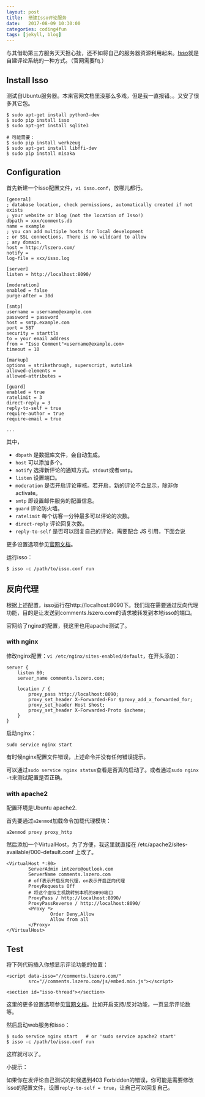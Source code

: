 ```yaml
---
layout: post
title:  搭建Isso评论服务
date:   2017-08-09 10:30:00
categories: coding4fun
tags: [jekyll, blog]
---
```


与其借助第三方服务天天担心挂，还不如将自己的服务器资源利用起来。[Isso](https://posativ.org/isso/)就是自建评论系统的一种方式。（官网需要fq.）

## Install Isso

测试自Ubuntu服务器。本来官网文档里没那么多戏，但是我一直报错。。又安了很多其它包。

```
$ sudo apt-get install python3-dev
$ sudo pip install isso
$ sudo apt-get install sqlite3

# 可能需要：
$ sudo pip install werkzeug
$ sudo apt-get install libffi-dev
$ sudo pip install misaka
```

<!-- more -->

## Configuration

首先新建一个isso配置文件，`vi isso.conf`，放哪儿都行。

```
[general]
; database location, check permissions, automatically created if not exists
; your website or blog (not the location of Isso!)
dbpath = xxx/comments.db
name = example
; you can add multiple hosts for local development
; or SSL connections. There is no wildcard to allow
; any domain.
host = http://lszero.com/
notify =
log-file = xxx/isso.log

[server]
listen = http://localhost:8090/

[moderation]
enabled = false
purge-after = 30d

[smtp]
username = username@example.com
password = password
host = smtp.example.com
port = 587
security = starttls
to = your email address
from = "Isso Comment"<username@example.com>
timeout = 10

[markup]
options = strikethrough, superscript, autolink
allowed-elements =
allowed-attributes =

[guard]
enabled = true
ratelimit = 3
direct-reply = 3
reply-to-self = true
require-author = true
require-email = true

...
```

其中，

* `dbpath` 是数据库文件，会自动生成。
* `host` 可以添加多个。
* `notify` 选择新评论的通知方式。`stdout`或者`smtp`。
* `listen` 设置端口。
* `moderation` 是否开启评论审核。若开启，新的评论不会显示，除非你activate。
* `smtp` 即设置邮件服务的配置信息。
* `guard` 评论防火墙。
* `ratelimit` 每个访客一分钟最多可以评论的次数。
* `direct-reply` 评论回复次数。
* `reply-to-self` 是否可以回复自己的评论，需要配合 JS 引用，下面会说

更多设置选项参见[官网文档](https://posativ.org/isso/docs/configuration/server/?utm_source=sb.sb)。

运行isso：

```
$ isso -c /path/to/isso.conf run
```

## 反向代理

根据上述配置，isso运行在http://localhost:8090下。我们现在需要通过反向代理功能，目的是让发送到comments.lszero.com的请求被转发到本地isso的端口。

官网给了nginx的配置，我这里也用apache测试了。

### with nginx

修改nginx配置：`vi /etc/nginx/sites-enabled/default`，在开头添加：

```
server {
    listen 80;
    server_name comments.lszero.com;

    location / {
        proxy_pass http://localhost:8090;
        proxy_set_header X-Forwarded-For $proxy_add_x_forwarded_for;
        proxy_set_header Host $host;
        proxy_set_header X-Forwarded-Proto $scheme;
    }
}
```

启动nginx：

```
sudo service nginx start
```

有时候nginx配置文件错误，上述命令并没有任何错误提示。

可以通过`sudo service nginx status`查看是否真的启动了。或者通过`sudo nginx -t`来测试配置是否正确。

### with apache2

配置环境是Ubuntu apache2.

首先要通过`a2enmod`加载命令加载代理模块：

```
a2enmod proxy proxy_http
```

然后添加一个VirtualHost，为了方便，我这里就直接在 /etc/apache2/sites-available/000-default.conf 上改了。

```
<VirtualHost *:80>
        ServerAdmin intzero@outlook.com
        ServerName comments.lszero.com
        # off表示开启反向代理，on表示开启正向代理
        ProxyRequests Off
        # 将这个虚拟主机跳转到本机的8090端口
        ProxyPass / http://localhost:8090/
        ProxyPassReverse / http://localhost:8090/
        <Proxy *>
                Order Deny,Allow
                Allow from all
        </Proxy>
</VirtualHost>
```

## Test

将下列代码插入你想显示评论功能的位置：

```
<script data-isso="//comments.lszero.com/"
        src="//comments.lszero.com/js/embed.min.js"></script>

<section id="isso-thread"></section>
```

这里的更多设置选项参见[官网文档](https://posativ.org/isso/docs/configuration/client/)。比如开启支持/反对功能，一页显示评论数等。

然后启动web服务和isso：

```
$ sudo service nginx start   # or 'sudo service apache2 start'
$ isso -c /path/to/isso.conf run
```

这样就可以了。

小提示：

如果你在发评论自己测试的时候遇到403 Forbidden的错误，你可能是需要修改isso的配置文件，设置`reply-to-self = true`，让自己可以回复自己。